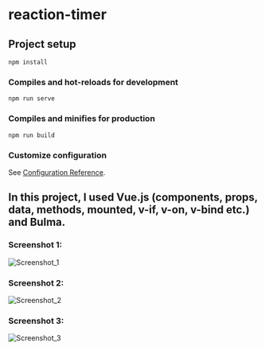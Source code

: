 # reaction-timer

## Project setup
```
npm install
```

### Compiles and hot-reloads for development
```
npm run serve
```

### Compiles and minifies for production
```
npm run build
```

### Customize configuration
See [Configuration Reference](https://cli.vuejs.org/config/). <br>


## In this project, I used Vue.js (components, props, data, methods, mounted, v-if, v-on, v-bind etc.) and Bulma.

### Screenshot 1:
![Screenshot_1](https://user-images.githubusercontent.com/104591440/199286200-b5942e3a-7a0f-4c18-83eb-a3ed09f813c9.png)<br>

### Screenshot 2:
![Screenshot_2](https://user-images.githubusercontent.com/104591440/199286205-006eea5e-4681-409d-a725-1a432b96d05b.png)<br>

### Screenshot 3:
![Screenshot_3](https://user-images.githubusercontent.com/104591440/199286206-4e1051f4-f148-4d5c-8cf7-667a1797f2a8.png)<br>

